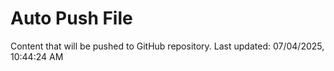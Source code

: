 # Auto Push File

Content that will be pushed to GitHub repository.
Last updated: 07/04/2025, 10:44:24 AM
